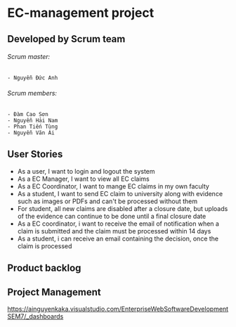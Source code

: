 # EC-management project

## Developed by Scrum team
###### Scrum master:
	- Nguyễn Đức Anh
###### Scrum members:
	- Đàm Cao Sơn
 	- Nguyễn Hải Nam
	- Phan Tiến Tùng
	- Nguyễn Văn Ái
## User Stories
- As a user, I want to login and logout the system
- As a EC Manager, I want to view all EC claims
- As a EC Coordinator, I want to mange EC claims in my own faculty
- As a student, I want to send EC claim to university along with evidence such as images or PDFs and can't be processed without them
- For student, all new claims are disabled after a closure date, but uploads of the evidence can continue to be done until a final closure date
- As a EC coordinator, i want to receive the email of notification when a claim is submitted and the claim must be processed within 14 days
- As a student, i can receive an email containing the decision, once the claim is processed

## Product backlog

## Project Management
https://ainguyenkaka.visualstudio.com/EnterpriseWebSoftwareDevelopmentSEM7/_dashboards
